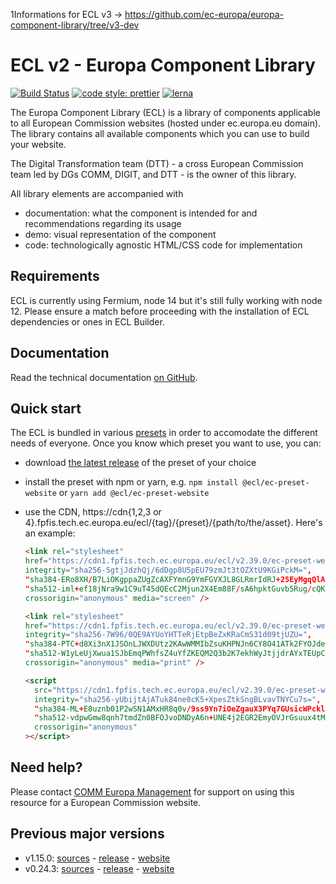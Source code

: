 1Informations for ECL v3 -> https://github.com/ec-europa/europa-component-library/tree/v3-dev

# ECL v2 - Europa Component Library

[![Build Status](https://drone.fpfis.eu/api/badges/ec-europa/europa-component-library/status.svg)](https://drone.fpfis.eu/ec-europa/europa-component-library)
[![code style: prettier](https://img.shields.io/badge/code_style-prettier-ff69b4.svg?style=flat-square)](https://github.com/prettier/prettier)
[![lerna](https://img.shields.io/badge/maintained%20with-lerna-cc00ff.svg)](https://lernajs.io/)

The Europa Component Library (ECL) is a library of components applicable to all European Commission websites (hosted under ec.europa.eu domain). The library contains all available components which you can use to build your website.

The Digital Transformation team (DTT) - a cross European Commission team led by DGs COMM, DIGIT, and DTT - is the owner of this library.

All library elements are accompanied with

- documentation: what the component is intended for and recommendations regarding its usage
- demo: visual representation of the component
- code: technologically agnostic HTML/CSS code for implementation

## Requirements

ECL is currently using Fermium, node 14 but it's still fully working with node 12. Please ensure a match before proceeding with the installation of ECL dependencies or ones in ECL Builder.

## Documentation

Read the technical documentation [on GitHub](docs/README.md).

## Quick start

The ECL is bundled in various [presets](docs/06-presets.md) in order to accomodate the different needs of everyone. Once you know which preset you want to use, you can:

- download [the latest release](https://github.com/ec-europa/europa-component-library/releases/latest) of the preset of your choice
- install the preset with npm or yarn, e.g. `npm install @ecl/ec-preset-website` or `yarn add @ecl/ec-preset-website`
- use the CDN, https://cdn{1,2,3 or 4}.fpfis.tech.ec.europa.eu/ecl/{tag}/{preset}/{path/to/the/asset}. Here's an example:

  ```html
  <link rel="stylesheet"
  href="https://cdn1.fpfis.tech.ec.europa.eu/ecl/v2.39.0/ec-preset-website/styles/ecl-ec-preset-website.css"
  integrity="sha256-5gtjJdzhQj/6dDgp8U5pEU79zmJt3tOZXtU9KGiPckM=",
  "sha384-ERo8XH/B7LiOKgppaZUgZcAXFYmnG9YmFGVXJL8GLRmrIdRJ+25EyMgqQlAHX7tk",
  "sha512-iml+ef18jNra9w1C9uT45dQEcC2Mjun2X4Em88F/sA6hpktGuvb5Rug/cQK/uQFACW3gxo4dZMOgFjov7i44qA=="
  crossorigin="anonymous" media="screen" />
  ```

  ```html
  <link rel="stylesheet"
  href="https://cdn1.fpfis.tech.ec.europa.eu/ecl/v2.39.0/ec-preset-website/styles/ecl-ec-preset-website-print.css"
  integrity="sha256-7W96/0QE9AYUoYHTTeRjEtpBeZxKRaCmS31d09tjUZU=",
  "sha384-PTC+d8Xi3nX1JSOnLJWXDUtz2KAwWMMIbZsuKHPNJn6CY8O41ATk2FYOJde+sU7q",
  "sha512-W1yLeUjXwua1SJbEmqPWhfsZ4uYfZKEQM2Q3b2K7ekhWyJtjjdrAYxTEUpCYE3zw2VE52RutTQeOtX7c+IwIVA=="
  crossorigin="anonymous" media="print" />
  ```

  ```html
  <script
    src="https://cdn1.fpfis.tech.ec.europa.eu/ecl/v2.39.0/ec-preset-website/scripts/ecl-ec-preset-website.js"
    integrity="sha256-yUbijtAjATuk84ne0cK5+XpesZtkSngBLvavTNYCu7s=",
    "sha384-ML+E8uznb01P2wSN1AMxHR8q0v/9ss9Yn7iOeZgauX3PYq7GUsicWPcklXXMI+jn",
    "sha512-vdpwGmw8qnh7tmdZn0BFOJvoDNDyA6n+UNE4j2EGR2EmyOVJrGsuux4tMF0xWUiv4bdpbdSBuq5Mz+a+t8D7Kg=="
    crossorigin="anonymous"
  ></script>
  ```

## Need help?

Please contact [COMM Europa Management](mailto:Europamanagement@ec.europa.eu) for support on using this resource for a European Commission website.

## Previous major versions

- v1.15.0: [sources](https://github.com/ec-europa/europa-component-library/tree/v1) - [release](https://github.com/ec-europa/europa-component-library/releases/tag/v1.15.0) - [website](https://ec.europa.eu/component-library/v1.15.0/)
- v0.24.3: [sources](https://github.com/ec-europa/europa-component-library/tree/v0) - [release](https://github.com/ec-europa/europa-component-library/releases/tag/v0.24.3) - [website](https://ec.europa.eu/component-library/v0.24.3/)
